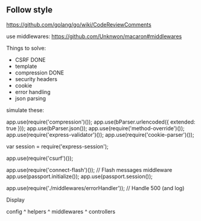 
## Follow style

https://github.com/golang/go/wiki/CodeReviewComments

use middlewares:
https://github.com/Unknwon/macaron#middlewares

Things to solve:

- CSRF DONE
- template
- compression DONE
- security headers
- cookie
- error handling
- json parsing


simulate these:

app.use(require('compression')());
app.use(bParser.urlencoded({ extended: true }));
app.use(bParser.json());
app.use(require('method-override')());
app.use(require('express-validator')());
app.use(require('cookie-parser')());

var session = require('express-session');

app.use(require('csurf')());

app.use(require('connect-flash')());  // Flash messages middleware
app.use(passport.initialize());
app.use(passport.session());

app.use(require('./middlewares/errorHandler')); // Handle 500 (and log)


Display

config
^
helpers
^
middlewares
^
controllers